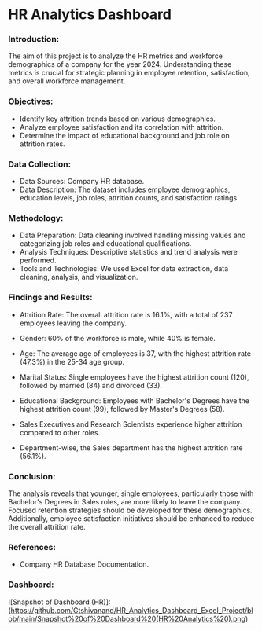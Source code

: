 # HR Analytics Dashboard

### Introduction: 
The aim of this project is to analyze the HR metrics and workforce demographics of a company for the year 2024. Understanding these metrics is crucial for strategic planning in employee retention, satisfaction, and overall workforce management.

### Objectives:

*	Identify key attrition trends based on various demographics.
*	Analyze employee satisfaction and its correlation with attrition.
*	Determine the impact of educational background and job role on attrition rates.

### Data Collection:

* Data Sources: Company HR database.
* Data Description: The dataset includes employee demographics, education levels, job roles, attrition counts, and satisfaction ratings.

### Methodology:

* Data Preparation: Data cleaning involved handling missing values and categorizing job roles and educational qualifications.
* Analysis Techniques: Descriptive statistics and trend analysis were performed.
* Tools and Technologies: We used Excel for data extraction, data cleaning, analysis, and visualization.

### Findings and Results:
*	Attrition Rate: The overall attrition rate is 16.1%, with a total of 237 employees leaving the company.

*	Gender: 60% of the workforce is male, while 40% is female.
*	Age: The average age of employees is 37, with the highest attrition rate (47.3%) in the 25-34 age group.
*	Marital Status: Single employees have the highest attrition count (120), followed by married (84) and divorced (33).
*	Educational Background: Employees with Bachelor's Degrees have the highest attrition count (99), followed by Master's Degrees (58).

*	Sales Executives and Research Scientists experience higher attrition compared to other roles.
*	Department-wise, the Sales department has the highest attrition rate (56.1%).

### Conclusion: 
The analysis reveals that younger, single employees, particularly those with Bachelor's Degrees in Sales roles, are more likely to leave the company. Focused retention strategies should be developed for these demographics. Additionally, employee satisfaction initiatives should be enhanced to reduce the overall attrition rate.
### References:
*	Company HR Database Documentation.

### Dashboard:

![Snapshot of Dashboard (HR)]:(https://github.com/Gtshivanand/HR_Analytics_Dashboard_Excel_Project/blob/main/Snapshot%20of%20Dashboard%20(HR%20Analytics%20).png)

